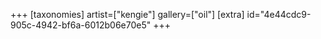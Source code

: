 +++
[taxonomies]
artist=["kengie"]
gallery=["oil"]
[extra]
id="4e44cdc9-905c-4942-bf6a-6012b06e70e5"
+++